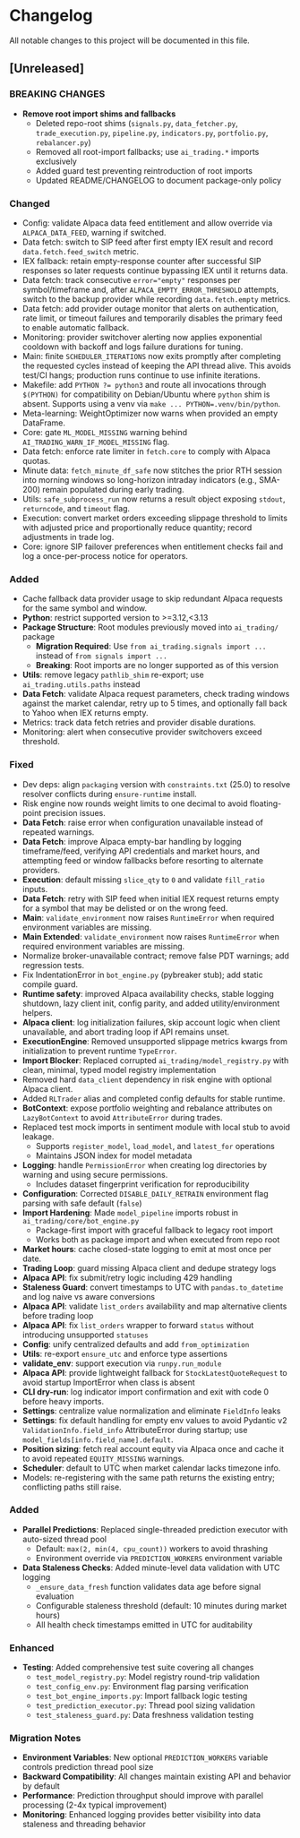 # Changelog

All notable changes to this project will be documented in this file.

## [Unreleased]

### BREAKING CHANGES
- **Remove root import shims and fallbacks**
  - Deleted repo-root shims (`signals.py`, `data_fetcher.py`, `trade_execution.py`, `pipeline.py`, `indicators.py`, `portfolio.py`, `rebalancer.py`)
  - Removed all root-import fallbacks; use `ai_trading.*` imports exclusively
  - Added guard test preventing reintroduction of root imports
  - Updated README/CHANGELOG to document package-only policy

### Changed
- Config: validate Alpaca data feed entitlement and allow override via `ALPACA_DATA_FEED`, warning if switched.
- Data fetch: switch to SIP feed after first empty IEX result and record `data.fetch.feed_switch` metric.
- IEX fallback: retain empty-response counter after successful SIP responses so
  later requests continue bypassing IEX until it returns data.
 - Data fetch: track consecutive `error="empty"` responses per symbol/timeframe and, after `ALPACA_EMPTY_ERROR_THRESHOLD` attempts, switch to the backup provider while recording `data.fetch.empty` metrics.
- Data fetch: add provider outage monitor that alerts on authentication, rate limit, or timeout failures and temporarily disables the primary feed to enable automatic fallback.
- Monitoring: provider switchover alerting now applies exponential cooldown with backoff and logs failure durations for tuning.
- Main: finite `SCHEDULER_ITERATIONS` now exits promptly after completing
  the requested cycles instead of keeping the API thread alive. This
  avoids test/CI hangs; production runs continue to use infinite iterations.
- Makefile: add `PYTHON ?= python3` and route all invocations through
  `$(PYTHON)` for compatibility on Debian/Ubuntu where `python` shim is
  absent. Supports using a venv via `make ... PYTHON=.venv/bin/python`.
- Meta-learning: WeightOptimizer now warns when provided an empty DataFrame.
- Core: gate `ML_MODEL_MISSING` warning behind `AI_TRADING_WARN_IF_MODEL_MISSING` flag.
- Data fetch: enforce rate limiter in `fetch.core` to comply with Alpaca quotas.
- Minute data: `fetch_minute_df_safe` now stitches the prior RTH session into
  morning windows so long-horizon intraday indicators (e.g., SMA-200) remain
  populated during early trading.
- Utils: `safe_subprocess_run` now returns a result object exposing `stdout`, `returncode`, and `timeout` flag.
- Execution: convert market orders exceeding slippage threshold to limits with adjusted price and proportionally reduce quantity; record adjustments in trade log.
- Core: ignore SIP failover preferences when entitlement checks fail and log a once-per-process notice for operators.

### Added
- Cache fallback data provider usage to skip redundant Alpaca requests
  for the same symbol and window.
- **Python**: restrict supported version to >=3.12,<3.13
- **Package Structure**: Root modules previously moved into `ai_trading/` package
  - **Migration Required**: Use `from ai_trading.signals import ...` instead of `from signals import ...`
  - **Breaking**: Root imports are no longer supported as of this version
- **Utils**: remove legacy `pathlib_shim` re-export; use `ai_trading.utils.paths` instead
- **Data Fetch**: validate Alpaca request parameters, check trading windows
  against the market calendar, retry up to 5 times, and optionally fall back to
  Yahoo when IEX returns empty.
- Metrics: track data fetch retries and provider disable durations.
- Monitoring: alert when consecutive provider switchovers exceed threshold.

### Fixed
- Dev deps: align `packaging` version with `constraints.txt` (25.0) to
  resolve resolver conflicts during `ensure-runtime` install.
- Risk engine now rounds weight limits to one decimal to avoid floating-point precision issues.
- **Data Fetch**: raise error when configuration unavailable instead of repeated warnings.
- **Data Fetch**: improve Alpaca empty-bar handling by logging timeframe/feed,
  verifying API credentials and market hours, and attempting feed or window
  fallbacks before resorting to alternate providers.
- **Execution**: default missing `slice_qty` to `0` and validate `fill_ratio` inputs.
- **Data Fetch**: retry with SIP feed when initial IEX request returns empty
  for a symbol that may be delisted or on the wrong feed.
- **Main**: `validate_environment` now raises `RuntimeError` when required
  environment variables are missing.
- **Main Extended**: `validate_environment` now raises `RuntimeError` when
  required environment variables are missing.
- Normalize broker-unavailable contract; remove false PDT warnings; add regression tests.
- Fix IndentationError in `bot_engine.py` (pybreaker stub); add static compile guard.
- **Runtime safety**: improved Alpaca availability checks, stable logging shutdown,
  lazy client init, config parity, and added utility/environment helpers.
- **Alpaca client**: log initialization failures, skip account logic when client
  unavailable, and abort trading loop if API remains unset.
- **ExecutionEngine**: Removed unsupported slippage metrics kwargs from initialization to prevent runtime `TypeError`.
- **Import Blocker**: Replaced corrupted `ai_trading/model_registry.py` with clean, minimal, typed model registry implementation
- Removed hard `data_client` dependency in risk engine with optional Alpaca client.
- Added `RLTrader` alias and completed config defaults for stable runtime.
- **BotContext**: expose portfolio weighting and rebalance attributes on `LazyBotContext` to avoid `AttributeError` during trades.
- Replaced test mock imports in sentiment module with local stub to avoid leakage.
  - Supports `register_model`, `load_model`, and `latest_for` operations
  - Maintains JSON index for model metadata
- **Logging**: handle `PermissionError` when creating log directories by warning and using secure permissions.
  - Includes dataset fingerprint verification for reproducibility
- **Configuration**: Corrected `DISABLE_DAILY_RETRAIN` environment flag parsing with safe default (`false`)
- **Import Hardening**: Made `model_pipeline` imports robust in `ai_trading/core/bot_engine.py`
  - Package-first import with graceful fallback to legacy root import
  - Works both as package import and when executed from repo root
- **Market hours**: cache closed-state logging to emit at most once per date.
- **Trading Loop**: guard missing Alpaca client and dedupe strategy logs
- **Alpaca API**: fix submit/retry logic including 429 handling
- **Staleness Guard**: convert timestamps to UTC with `pandas.to_datetime` and
  log naive vs aware conversions
- **Alpaca API**: validate `list_orders` availability and map alternative clients before trading loop
- **Alpaca API**: fix `list_orders` wrapper to forward `status` without introducing unsupported `statuses`
- **Config**: unify centralized defaults and add `from_optimization`
- **Utils**: re-export `ensure_utc` and enforce type assertions
- **validate_env**: support execution via `runpy.run_module`
- **Alpaca API**: provide lightweight fallback for `StockLatestQuoteRequest` to avoid startup ImportError when class is absent
- **CLI dry-run**: log indicator import confirmation and exit with code 0 before heavy imports.
- **Settings**: centralize value normalization and eliminate `FieldInfo` leaks
- **Settings**: fix default handling for empty env values to avoid Pydantic v2
  `ValidationInfo.field_info` AttributeError during startup; use
  `model_fields[info.field_name].default`.
- **Position sizing**: fetch real account equity via Alpaca once and cache it to avoid repeated `EQUITY_MISSING` warnings.
- **Scheduler**: default to UTC when market calendar lacks timezone info.
- Models: re-registering with the same path returns the existing entry; conflicting paths still raise.

### Added
- **Parallel Predictions**: Replaced single-threaded prediction executor with auto-sized thread pool
  - Default: `max(2, min(4, cpu_count))` workers to avoid thrashing
  - Environment override via `PREDICTION_WORKERS` environment variable
- **Data Staleness Checks**: Added minute-level data validation with UTC logging
  - `_ensure_data_fresh` function validates data age before signal evaluation
  - Configurable staleness threshold (default: 10 minutes during market hours)
  - All health check timestamps emitted in UTC for auditability

### Enhanced
- **Testing**: Added comprehensive test suite covering all changes
  - `test_model_registry.py`: Model registry round-trip validation
  - `test_config_env.py`: Environment flag parsing verification
  - `test_bot_engine_imports.py`: Import fallback logic testing
  - `test_prediction_executor.py`: Thread pool sizing validation
  - `test_staleness_guard.py`: Data freshness validation testing

### Migration Notes
- **Environment Variables**: New optional `PREDICTION_WORKERS` variable controls prediction thread pool size
- **Backward Compatibility**: All changes maintain existing API and behavior by default
- **Performance**: Prediction throughput should improve with parallel processing (2-4x typical improvement)
- **Monitoring**: Enhanced logging provides better visibility into data staleness and threading behavior
